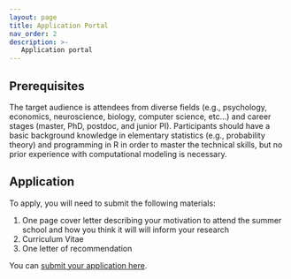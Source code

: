 ```yaml
---
layout: page
title: Application Portal
nav_order: 2
description: >-
   Application portal
---
```



## Prerequisites
The target audience is attendees from diverse fields (e.g., psychology, economics, neuroscience, biology, computer science, etc…) and career stages (master, PhD, postdoc, and junior PI). 
Participants should have a basic background knowledge in elementary statistics (e.g., probability theory) and programming in R in order to master the technical skills, but no prior experience with computational modeling is necessary.


## Application
To apply, you will need to submit the following materials:
1. One page cover letter describing your motivation to attend the summer school and how you think it will will inform your research
1. Curriculum Vitae
1. One letter of recommendation


You can [submit your application here](#).

